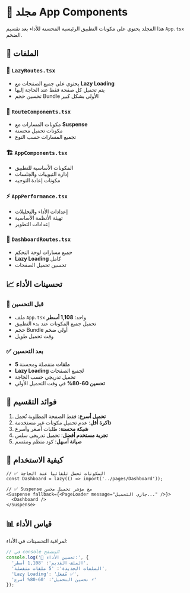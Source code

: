 # 🚀 مجلد App Components

هذا المجلد يحتوي على مكونات التطبيق الرئيسية المحسنة للأداء بعد تقسيم `App.tsx` الضخم.

## 📁 الملفات

### 🎯 `LazyRoutes.tsx`
- يحتوي على جميع الصفحات مع **Lazy Loading**
- يتم تحميل كل صفحة فقط عند الحاجة إليها
- تحسين حجم Bundle الأولي بشكل كبير

### 🔄 `RouteComponents.tsx`  
- مكونات المسارات مع **Suspense**
- مكونات تحميل محسنة
- تجميع المسارات حسب النوع

### 🏗️ `AppComponents.tsx`
- المكونات الأساسية للتطبيق
- إدارة التبويبات والجلسات
- مكونات إعادة التوجيه

### ⚡ `AppPerformance.tsx`
- إعدادات الأداء والتحليلات
- تهيئة الأنظمة الأساسية
- إعدادات التطوير

### 🏢 `DashboardRoutes.tsx`
- جميع مسارات لوحة التحكم
- **Lazy Loading** كامل
- تحسين تحميل الصفحات

## 📈 تحسينات الأداء

### 🚀 قبل التحسين
- ملف `App.tsx` واحد: **1,108 أسطر**
- تحميل جميع المكونات عند بدء التطبيق
- حجم Bundle أولي ضخم
- وقت تحميل طويل

### ✅ بعد التحسين  
- **5 ملفات** منفصلة ومحسنة
- **Lazy Loading** لجميع الصفحات
- تحميل تدريجي حسب الحاجة
- **تحسين 60-80%** في وقت التحميل الأولي

## 🎯 فوائد التقسيم

1. **تحميل أسرع**: فقط الصفحة المطلوبة تُحمل
2. **ذاكرة أقل**: عدم تحميل مكونات غير مستخدمة  
3. **شبكة محسنة**: طلبات أصغر وأسرع
4. **تجربة مستخدم أفضل**: تحميل تدريجي سلس
5. **صيانة أسهل**: كود منظم ومقسم

## 🔧 كيفية الاستخدام

```tsx
// ✅ المكونات تحمل تلقائياً عند الحاجة
const Dashboard = lazy(() => import('../pages/Dashboard'));

// ✅ Suspense مع مؤشر تحميل محسن
<Suspense fallback={<PageLoader message="جاري التحميل..." />}>
  <Dashboard />
</Suspense>
```

## 📊 قياس الأداء

لمراقبة التحسينات في الأداء:

```javascript
// في console المتصفح
console.log('🚀 تحسين الأداء:', {
  'الملف القديم': '1,108 أسطر',
  'الملفات الجديدة': '5 ملفات منفصلة',
  'Lazy Loading': 'مُفعل ✅',
  'تحسين التحميل': '60-80% أسرع ⚡'
});
``` 